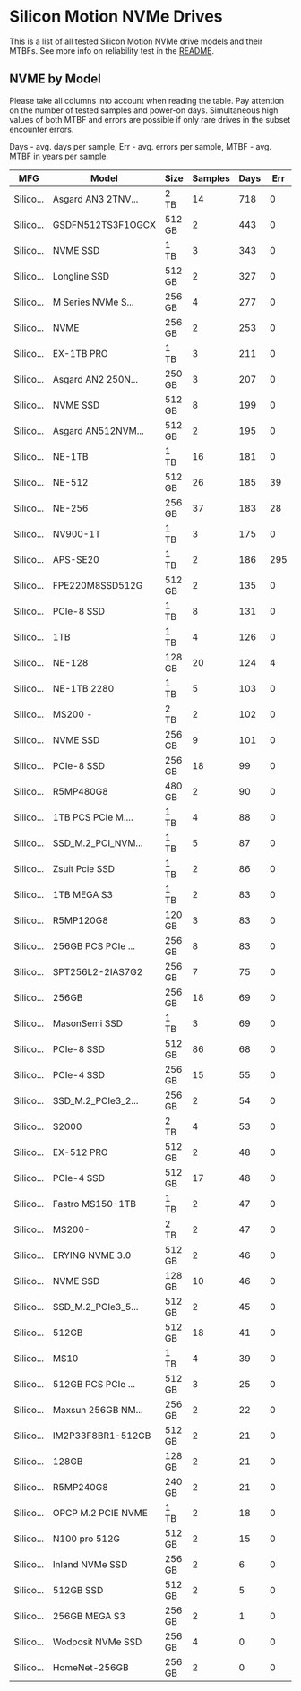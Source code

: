 Silicon Motion NVMe Drives
==========================

This is a list of all tested Silicon Motion NVMe drive models and their MTBFs. See more
info on reliability test in the [README](https://github.com/linuxhw/SMART).

NVME by Model
------------

Please take all columns into account when reading the table. Pay attention on the
number of tested samples and power-on days. Simultaneous high values of both MTBF
and errors are possible if only rare drives in the subset encounter errors.

Days - avg. days per sample,
Err  - avg. errors per sample,
MTBF - avg. MTBF in years per sample.

| MFG       | Model              | Size   | Samples | Days  | Err   | MTBF |
|-----------|--------------------|--------|---------|-------|-------|------|
| Silico... | Asgard AN3 2TNV... | 2 TB   | 14      | 718   | 0     | 1.97   |
| Silico... | GSDFN512TS3F1OGCX  | 512 GB | 2       | 443   | 0     | 1.21   |
| Silico... | NVME SSD           | 1 TB   | 3       | 343   | 0     | 0.94   |
| Silico... | Longline SSD       | 512 GB | 2       | 327   | 0     | 0.90   |
| Silico... | M Series NVMe S... | 256 GB | 4       | 277   | 0     | 0.76   |
| Silico... | NVME               | 256 GB | 2       | 253   | 0     | 0.69   |
| Silico... | EX-1TB PRO         | 1 TB   | 3       | 211   | 0     | 0.58   |
| Silico... | Asgard AN2 250N... | 250 GB | 3       | 207   | 0     | 0.57   |
| Silico... | NVME SSD           | 512 GB | 8       | 199   | 0     | 0.55   |
| Silico... | Asgard AN512NVM... | 512 GB | 2       | 195   | 0     | 0.54   |
| Silico... | NE-1TB             | 1 TB   | 16      | 181   | 0     | 0.50   |
| Silico... | NE-512             | 512 GB | 26      | 185   | 39    | 0.48   |
| Silico... | NE-256             | 256 GB | 37      | 183   | 28    | 0.48   |
| Silico... | NV900-1T           | 1 TB   | 3       | 175   | 0     | 0.48   |
| Silico... | APS-SE20           | 1 TB   | 2       | 186   | 295   | 0.41   |
| Silico... | FPE220M8SSD512G    | 512 GB | 2       | 135   | 0     | 0.37   |
| Silico... | PCIe-8 SSD         | 1 TB   | 8       | 131   | 0     | 0.36   |
| Silico... | 1TB                | 1 TB   | 4       | 126   | 0     | 0.35   |
| Silico... | NE-128             | 128 GB | 20      | 124   | 4     | 0.34   |
| Silico... | NE-1TB 2280        | 1 TB   | 5       | 103   | 0     | 0.28   |
| Silico... | MS200 -            | 2 TB   | 2       | 102   | 0     | 0.28   |
| Silico... | NVME SSD           | 256 GB | 9       | 101   | 0     | 0.28   |
| Silico... | PCIe-8 SSD         | 256 GB | 18      | 99    | 0     | 0.27   |
| Silico... | R5MP480G8          | 480 GB | 2       | 90    | 0     | 0.25   |
| Silico... | 1TB PCS PCIe M.... | 1 TB   | 4       | 88    | 0     | 0.24   |
| Silico... | SSD_M.2_PCI_NVM... | 1 TB   | 5       | 87    | 0     | 0.24   |
| Silico... | Zsuit Pcie SSD     | 1 TB   | 2       | 86    | 0     | 0.24   |
| Silico... | 1TB MEGA S3        | 1 TB   | 2       | 83    | 0     | 0.23   |
| Silico... | R5MP120G8          | 120 GB | 3       | 83    | 0     | 0.23   |
| Silico... | 256GB PCS PCIe ... | 256 GB | 8       | 83    | 0     | 0.23   |
| Silico... | SPT256L2-2IAS7G2   | 256 GB | 7       | 75    | 0     | 0.21   |
| Silico... | 256GB              | 256 GB | 18      | 69    | 0     | 0.19   |
| Silico... | MasonSemi SSD      | 1 TB   | 3       | 69    | 0     | 0.19   |
| Silico... | PCIe-8 SSD         | 512 GB | 86      | 68    | 0     | 0.19   |
| Silico... | PCIe-4 SSD         | 256 GB | 15      | 55    | 0     | 0.15   |
| Silico... | SSD_M.2_PCIe3_2... | 256 GB | 2       | 54    | 0     | 0.15   |
| Silico... | S2000              | 2 TB   | 4       | 53    | 0     | 0.15   |
| Silico... | EX-512 PRO         | 512 GB | 2       | 48    | 0     | 0.13   |
| Silico... | PCIe-4 SSD         | 512 GB | 17      | 48    | 0     | 0.13   |
| Silico... | Fastro MS150-1TB   | 1 TB   | 2       | 47    | 0     | 0.13   |
| Silico... | MS200-             | 2 TB   | 2       | 47    | 0     | 0.13   |
| Silico... | ERYING NVME 3.0    | 512 GB | 2       | 46    | 0     | 0.13   |
| Silico... | NVME SSD           | 128 GB | 10      | 46    | 0     | 0.13   |
| Silico... | SSD_M.2_PCIe3_5... | 512 GB | 2       | 45    | 0     | 0.12   |
| Silico... | 512GB              | 512 GB | 18      | 41    | 0     | 0.11   |
| Silico... | MS10               | 1 TB   | 4       | 39    | 0     | 0.11   |
| Silico... | 512GB PCS PCIe ... | 512 GB | 3       | 25    | 0     | 0.07   |
| Silico... | Maxsun 256GB NM... | 256 GB | 2       | 22    | 0     | 0.06   |
| Silico... | IM2P33F8BR1-512GB  | 512 GB | 2       | 21    | 0     | 0.06   |
| Silico... | 128GB              | 128 GB | 2       | 21    | 0     | 0.06   |
| Silico... | R5MP240G8          | 240 GB | 2       | 21    | 0     | 0.06   |
| Silico... | OPCP M.2 PCIE NVME | 1 TB   | 2       | 18    | 0     | 0.05   |
| Silico... | N100 pro 512G      | 512 GB | 2       | 15    | 0     | 0.04   |
| Silico... | Inland NVMe SSD    | 256 GB | 2       | 6     | 0     | 0.02   |
| Silico... | 512GB SSD          | 512 GB | 2       | 5     | 0     | 0.01   |
| Silico... | 256GB MEGA S3      | 256 GB | 2       | 1     | 0     | 0.01   |
| Silico... | Wodposit NVMe SSD  | 256 GB | 4       | 0     | 0     | 0.00   |
| Silico... | HomeNet-256GB      | 256 GB | 2       | 0     | 0     | 0.00   |
